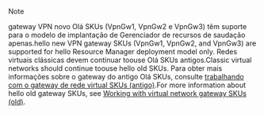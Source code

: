 > [!NOTE]
> <span data-ttu-id="a491c-101">gateway VPN novo Olá SKUs (VpnGw1, VpnGw2 e VpnGw3) têm suporte para o modelo de implantação de Gerenciador de recursos de saudação apenas.</span><span class="sxs-lookup"><span data-stu-id="a491c-101">hello new VPN gateway SKUs (VpnGw1, VpnGw2, and VpnGw3) are supported for hello Resource Manager deployment model only.</span></span> <span data-ttu-id="a491c-102">Redes virtuais clássicas devem continuar toouse Olá SKUs antigos.</span><span class="sxs-lookup"><span data-stu-id="a491c-102">Classic virtual networks should continue toouse hello old SKUs.</span></span> <span data-ttu-id="a491c-103">Para obter mais informações sobre o gateway do antigo Olá SKUs, consulte [trabalhando com o gateway de rede virtual SKUs (antigo)](../articles/vpn-gateway/vpn-gateway-about-skus-legacy.md).</span><span class="sxs-lookup"><span data-stu-id="a491c-103">For more information about hello old gateway SKUs, see [Working with virtual network gateway SKUs (old)](../articles/vpn-gateway/vpn-gateway-about-skus-legacy.md).</span></span>
